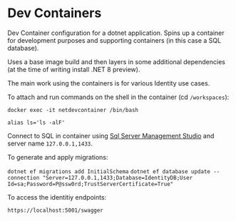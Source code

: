 # Dev Containers 

Dev Container configuration for a dotnet application. Spins up a container for development purposes and supporting containers (in this case a SQL database).

Uses a base image build and then layers in some additional dependencies (at the time of writing install .NET 8 preview).

The main work using the containers is for various Identity use cases.

To attach and run commands on the shell in the container (cd `/workspaces`):

`docker exec -it netdevcontainer /bin/bash`

`alias ls='ls -alF'`

Connect to SQL in container using [Sql Server Management Studio](https://learn.microsoft.com/en-us/sql/ssms/download-sql-server-management-studio-ssms) and server name `127.0.0.1,1433`.

To generate and apply migrations:

`dotnet ef migrations add InitialSchema`
`dotnet ef database update --connection "Server=127.0.0.1,1433;Database=IdentityDB;User Id=sa;Password=P@ssw0rd;TrustServerCertificate=True"`

To access the identitiy endpoints:

`https://localhost:5001/swagger`
